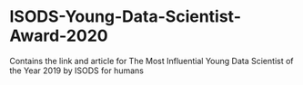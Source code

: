 # ISODS-Young-Data-Scientist-Award-2020
Contains the link and article for The Most Influential Young Data Scientist of the Year 2019 by ISODS for humans
